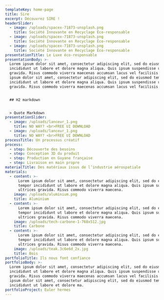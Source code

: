 ```yaml
---
templateKey: home-page
title: Sire
excerpt: Découvrez SIRE !
headerSlider:
  - image: /uploads/spacex-71873-unsplash.png
    title: Société Innovante en Recyclage Éco-responsable
  - image: /uploads/spacex-71873-unsplash.png
    title: Société Innovante en Recyclage Éco-responsable
  - image: /uploads/spacex-71873-unsplash.png
    title: Société Innovante en Recyclage Éco-responsable
presentationTitle: Le Luxe éco-responsable
presentationBody: >-
  Lorem ipsum dolor sit amet, consectetur adipiscing elit, sed do eiusmod tempor
  incididunt ut labore et dolore magna aliqua. Quis ipsum suspendisse ultrices
  gravida. Risus commodo viverra maecenas accumsan lacus vel facilisis. Lorem
  ipsum dolor sit amet, consectetur adipiscing elit, sed do eiusmod tempor
  incididunt ut labore et dolore magna aliqua. Quis ipsum suspendisse ultrices
  gravida. Risus commodo viverra maecenas accumsan lacus vel facilisis.


  ## H2 markdown


  > Quote Markdown
presentationSlider:
  - image: /uploads/lanceur_1.png
    title: NO WAY? <br>FREE UI DOWNLOAD
  - image: /uploads/lanceur_1.png
    title: NO WAY? <br>FREE UI DOWNLOAD
processTitle: Un processus créatif
process:
  - step: Découverte des besoins
  - step: Conception 3D du produit
  - step: Production en Guyane française
  - step: Livraison en main propre
materialTitle: Des matériaux issus de l’industrie aérospatiale
materials:
  - content: >-
      Lorem ipsum dolor sit amet, consectetur adipiscing elit, sed do eiusmod
      tempor incididunt ut labore et dolore magna aliqua. Quis ipsum suspendisse
      ultrices gravida. Risus commodo viverra maecena.
    image: /uploads/aluminium.png
    title: Aluminium
  - content: >-
      Lorem ipsum dolor sit amet, consectetur adipiscing elit, sed do eiusmod
      tempor incididunt ut labore et dolore magna aliqua. Quis ipsum suspendisse
      ultrices gravida. Risus commodo viverra maecena.
    image: /uploads/tech-carbone-1-768x512.jpg
    title: Carbone
  - content: >-
      Lorem ipsum dolor sit amet, consectetur adipiscing elit, sed do eiusmod
      tempor incididunt ut labore et dolore magna aliqua. Quis ipsum suspendisse
      ultrices gravida. Risus commodo viverra maecena.
    image: /uploads/teak.3c6e6d_2x.jpg
    title: Bois
portfolioTitle: Ils nous font confiance
portfolioBody: >-
  Lorem ipsum dolor sit amet, consectetur adipiscing elit, sed do eiusmod tempor
  incididunt ut labore et dolore magna aliqua. Quis ipsum suspendisse ultrices
  gravida. Risus commodo viverra maecenas accumsan lacus vel facilisis. Lorem
  ipsum dolor sit amet, consectetur adipiscing elit, sed do eiusmod tempor
  incididunt ut labore et dolore ma.
portfolioProject: Euler hermes
---
```


